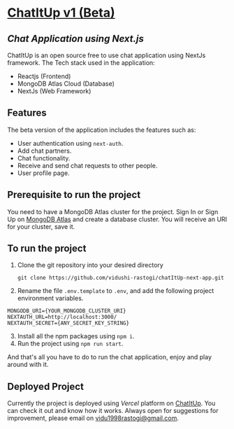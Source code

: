 # [ChatItUp v1 (Beta)](https://chat-it-up-theta.vercel.app/)
## _Chat Application using Next.js_

ChatItUp is an open source free to use chat application using NextJs framework.
The Tech stack used in the application:
- Reactjs (Frontend)
- MongoDB Atlas Cloud (Database)
- NextJs (Web Framework)

## Features

The beta version of the application includes the features such as:
- User authentication using `next-auth`.
- Add chat partners.
- Chat functionality.
- Receive and send chat requests to other people.
- User profile page.

## Prerequisite to run the project
You need to have a MongoDB Atlas cluster for the project.
Sign In or Sign Up on [MongoDB Atlas](https://account.mongodb.com/account/login) and create a database cluster.
You will receive an URI for your cluster, save it.

## To run the project
1. Clone the git repository into your desired directory
    ```
    git clone https://github.com/vidushi-rastogi/chatItUp-next-app.git
    ```
2. Rename the file `.env.template` to `.env`, and add the following project environment variables.
```
MONGODB_URI={YOUR_MONGODB_CLUSTER_URI}
NEXTAUTH_URL=http://localhost:3000/
NEXTAUTH_SECRET={ANY_SECRET_KEY_STRING}
```
3. Install all the npm packages using `npm i`.
4. Run the project using `npm run start`.

And that's all you have to do to run the chat application, enjoy and play around with it.
## Deployed Project
Currently the project is deployed using _Vercel_ platform on [ChatItUp](https://chat-it-up-theta.vercel.app/).
You can check it out and know how it works. Always open for suggestions for improvement, please email on vidu1998rastogi@gmail.com.